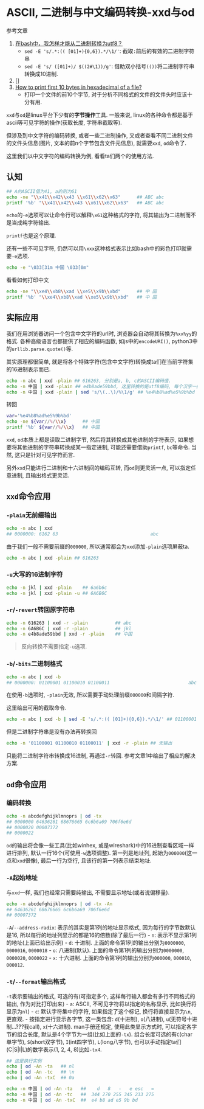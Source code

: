 # ASCII, 二进制与中文编码转换-xxd与od

参考文章

1. [在bash中，我怎样才能从二进制转换为utf8？](https://cloud.tencent.com/developer/ask/138070)
    - `sed -E 's/.*:(( [01]+){0,6}).*/\1/'`: 截取`:`前后的有效的二进制字符串
    - `sed -E 's/ ([01]+)/ $((2#\1))/g'`: 借助双小括号`(())`将二进制字符串转换成10进制.
2. []
2. [How to print first 10 bytes in hexadecimal of a file?](https://superuser.com/questions/706101/how-to-print-first-10-bytes-in-hexadecimal-of-a-file)
    - 打印一个文件的前10个字节, 对于分析不同格式的文件的文件头时应该十分有用.

`xxd`与`od`是linux平台下少有的**字节操作**工具. 一般来说, linux的各种命令都是基于ascii等可见字符的操作(获取长度, 字符串截取等).

但涉及到中文字符的编码转换, 或者一些二进制操作, 又或者查看不同二进制文件的文件头信息(图片, 文本的前n个字节包含文件元信息), 就需要`xxd`, `od`命令了.

这里我们以中文字符的编码转换为例, 看看ta们两个的使用方法.

## 认知

```bash
## A的ASCII值为41, a的则为61
echo -ne "\\x41\\x42\\x43 \\x61\\x62\\x63"      ## ABC abc
printf '%b' "\\x41\\x42\\x43 \\x61\\x62\\x63"   ## ABC abc
```

`echo`的`-e`选项可以让命令行可以解释`\x61`这种格式的字符, 将其输出为二进制而不是当成纯字符输出. 

`printf`也是这个原理.

还有一些不可见字符, 仍然可以用`\xxx`这种格式表示比如bash中的彩色打印就需要`-e`选项.

```bash
echo -e "\033[31m 中国 \033[0m"
```

看看如何打印中文

```bash
echo -ne "\\xe4\\xb8\\xad \\xe5\\x9b\\xbd"      ## 中 国
printf '%b' "\\xe4\\xb8\\xad \\xe5\\x9b\\xbd"   ## 中 国
```

## 实际应用

我们在用浏览器访问一个包含中文字符的url时, 浏览器会自动将其转换为`%xx%yy`的格式. 各种高级语言也都提供了相应的编码函数, 如js中的`encodeURI()`, python3中的`urllib.parse.quote()`等.

其实原理都很简单, 就是将各个特殊字符(包含中文字符)转换成ta们在当前字符集的16进制表示而已.

```bash
echo -n abc | xxd -plain ## 616263, 分别是a, b, c的ASCII编码值.
echo -n 中国 | xxd -plain ## e4b8ade59bbd, 这里转换的是utf8编码, 每个汉字一般为3个字节
echo -n 中国 | xxd -plain | sed 's/\(..\)/%\1/g' ## %e4%b8%ad%e5%9b%bd sed为每两个字符前都添加上百分号%
```

转回

```bash
var='%e4%b8%ad%e5%9b%bd'
echo -ne ${var//%/\\x}      ## 中国
printf '%b' ${var//%/\\x}   ## 中国
```

`xxd`, `od`本质上都是读取二进制字节, 然后将其转换成其他进制的字符表示, 如果想要将其他进制的字符串转换成某一指定进制, 可能还需要借助`printf`, `bc`等命令. 当然, 这只是针对可见字符而言.

另外`xxd`只能进行二进制和十六进制间的编码互转, 而`od`则更灵活一点, 可以指定任意进制, 且输出格式更灵活.

## `xxd`命令应用

### `-plain`无前缀输出

```bash
echo -n abc | xxd 
## 0000000: 6162 63                                  abc
```

由于我们一般不需要前缀的`000000`, 所以通常都会为`xxd`添加`-plain`选项屏蔽ta.

```bash
echo -n abc | xxd -plain ## 616263
```

### `-u`大写的16进制字符

```bash
echo -n jkl | xxd -plain    ## 6a6b6c
echo -n jkl | xxd -plain -u ## 6A6B6C
```

### `-r`/`-revert`转回原字符串

```bash
echo -n 616263 | xxd -r -plain          ## abc
echo -n 6A6B6C | xxd -r -plain          ## jkl
echo -n e4b8ade59bbd | xxd -r -plain    ## 中国
```

> 反向转换不需要指定`-u`选项.

### `-b`/`-bits`二进制格式

```bash
echo -n abc | xxd -b 
## 0000000: 01100001 01100010 01100011                             abc
```

在使用`-b`选项时, `-plain`无效, 所以需要手动处理前缀`000000`和间隔字符.

这里给出可用的截取命令.

```bash 
echo -n abc | xxd -b | sed -E 's/.*:(( [01]+){0,6}).*/\1/' ## 01100001 01100010 01100011
```

但是二进制字符串是没有办法再转换回

```bash
echo -n '01100001 01100010 01100011' | xxd -r -plain ## 无输出
```

只能将二进制字符串转换成16进制, 再通过`-r`转回. 参考文章1中给出了相应的解决方案.

## `od`命令应用

### 编码转换

```bash
echo -n abcdefghijklmnoprs | od -tx
## 0000000 64636261 68676665 6c6b6a69 706f6e6d
## 0000020 00007372
## 0000022
```

`od`的输出将会像一些工具(比如winhex, 或是wireshark)中的16进制查看区域一样进行排列, 默认一行16个(可使用`-w`选项调整). 第一列是地址列, 起始为`000000`(这一点和`xxd`很像), 最后一行为空行, 且该行的第一列表示结束地址.

### `-A`起始地址

与`xxd`一样, 我们也经常只需要纯输出, 不需要显示地址(或者说偏移量).

```bash
echo -n abcdefghijklmnoprs | od -tx -An
## 64636261 68676665 6c6b6a69 706f6e6d
## 00007372
```

`-A`/`--address-radix`: 表示的其实是第1列的地址显示格式, 因为每行的字节数默认是16, 所以每行的地址列显示的都是16的倍数(除了最后一行)
    - `n`: 表示不显示第1列的地址(上面已给出示例)
    - `d`: 十进制. 上面的命令第1列的输出分别为`0000000`, `0000016`, `0000018`
    - `o`: 八进制(默认). 上面的命令第1列的输出分别为`0000000`, `0000020`, `0000022`
    - `x`: 十六进制. 上面的命令第1列的输出分别为`000000`, `000010`, `000012`.

### `-t`/`--format`输出格式

`-t`表示要输出的格式, 可选的有(可指定多个, 这样每行输入都会有多行不同格式的输出, 作为对比打印出来)
    - `a`: ASCII, 不可见字符将以指定的名称显示, 比如换行将显示为`nl`)
    - `c`: 默认字符集中的字符, 如果指定了这个标记, 换行将直接显示为`\n`, 更直观.
    - 按指定进行显示各字节, 这一类包含: `d`(十进制), `o`(八进制), `u`(无符号十进制...???我call), `x`(十六进制). man手册还规定, 使用此类显示方式时, 可以指定各字节的组合长度, 默认是4个字节为一组(比如上面的`-tx`). 组合长度可选的有`C`(char单字节), `S`(short双字节), `I`(int四字节), `L`(long八字节), 也可以手动指定ta们(C|S|I|L)的数字表示(1, 2, 4, 8)比如`-tx4`.

```bash
## 这是换行实例
echo | od -An -ta   ## nl
echo | od -An -tc   ## \n
echo | od -An -txC  ## 0a
```

```bash
echo -n 中国 | od -An -ta   ##    d   8   -   e esc   =
echo -n 中国 | od -An -tc   ##  344 270 255 345 233 275
echo -n 中国 | od -An -txC  ##  e4 b8 ad e5 9b bd
```
